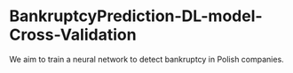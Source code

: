 # BankruptcyPrediction-DL-model-Cross-Validation
We aim to train a neural network to detect bankruptcy in Polish companies. 
